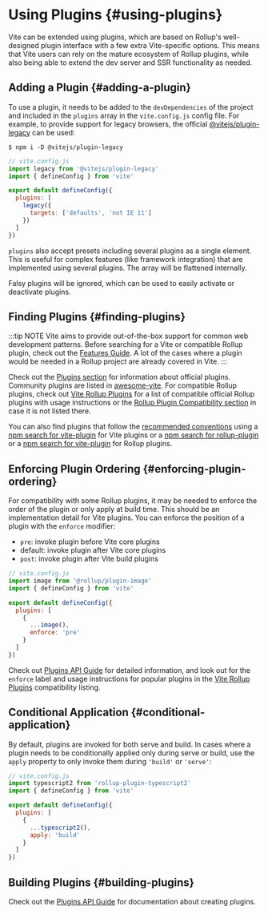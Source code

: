 # Using Plugins {#using-plugins}

Vite can be extended using plugins, which are based on Rollup's well-designed plugin interface with a few extra Vite-specific options. This means that Vite users can rely on the mature ecosystem of Rollup plugins, while also being able to extend the dev server and SSR functionality as needed.

## Adding a Plugin {#adding-a-plugin}

To use a plugin, it needs to be added to the `devDependencies` of the project and included in the `plugins` array in the `vite.config.js` config file. For example, to provide support for legacy browsers, the official [@vitejs/plugin-legacy](https://github.com/vitejs/vite/tree/main/packages/plugin-legacy) can be used:

```
$ npm i -D @vitejs/plugin-legacy
```

```js
// vite.config.js
import legacy from '@vitejs/plugin-legacy'
import { defineConfig } from 'vite'

export default defineConfig({
  plugins: [
    legacy({
      targets: ['defaults', 'not IE 11']
    })
  ]
})
```

`plugins` also accept presets including several plugins as a single element. This is useful for complex features (like framework integration) that are implemented using several plugins. The array will be flattened internally.

Falsy plugins will be ignored, which can be used to easily activate or deactivate plugins.

## Finding Plugins {#finding-plugins}

:::tip NOTE
Vite aims to provide out-of-the-box support for common web development patterns. Before searching for a Vite or compatible Rollup plugin, check out the [Features Guide](../guide/features.md). A lot of the cases where a plugin would be needed in a Rollup project are already covered in Vite.
:::

Check out the [Plugins section](../plugins/) for information about official plugins. Community plugins are listed in [awesome-vite](https://github.com/vitejs/awesome-vite#plugins). For compatible Rollup plugins, check out [Vite Rollup Plugins](https://vite-rollup-plugins.patak.dev) for a list of compatible official Rollup plugins with usage instructions or the [Rollup Plugin Compatibility section](../guide/api-plugin#rollup-plugin-compatibility) in case it is not listed there.

You can also find plugins that follow the [recommended conventions](./api-plugin.md#conventions) using a [npm search for vite-plugin](https://www.npmjs.com/search?q=vite-plugin&ranking=popularity) for Vite plugins or a [npm search for rollup-plugin](https://www.npmjs.com/search?q=rollup-plugin&ranking=popularity) or a [npm search for vite-plugin](https://www.npmjs.com/search?q=vite-plugin&ranking=popularity) for Rollup plugins.

## Enforcing Plugin Ordering {#enforcing-plugin-ordering}

For compatibility with some Rollup plugins, it may be needed to enforce the order of the plugin or only apply at build time. This should be an implementation detail for Vite plugins. You can enforce the position of a plugin with the `enforce` modifier:

- `pre`: invoke plugin before Vite core plugins
- default: invoke plugin after Vite core plugins
- `post`: invoke plugin after Vite build plugins

```js
// vite.config.js
import image from '@rollup/plugin-image'
import { defineConfig } from 'vite'

export default defineConfig({
  plugins: [
    {
      ...image(),
      enforce: 'pre'
    }
  ]
})
```

Check out [Plugins API Guide](./api-plugin.md#plugin-ordering) for detailed information, and look out for the `enforce` label and usage instructions for popular plugins in the [Vite Rollup Plugins](https://vite-rollup-plugins.patak.dev) compatibility listing.

## Conditional Application {#conditional-application}

By default, plugins are invoked for both serve and build. In cases where a plugin needs to be conditionally applied only during serve or build, use the `apply` property to only invoke them during `'build'` or `'serve'`:

```js
// vite.config.js
import typescript2 from 'rollup-plugin-typescript2'
import { defineConfig } from 'vite'

export default defineConfig({
  plugins: [
    {
      ...typescript2(),
      apply: 'build'
    }
  ]
})
```

## Building Plugins {#building-plugins}

Check out the [Plugins API Guide](./api-plugin.md) for documentation about creating plugins.

